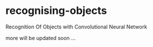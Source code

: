 # recognising-objects
Recognition Of Objects with Convolutional Neural Network

more will be updated soon ...
